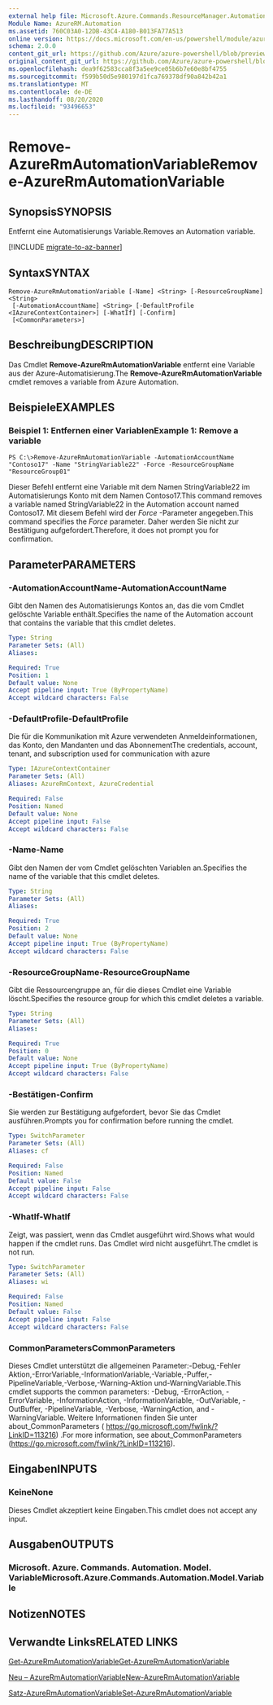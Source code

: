```yaml
---
external help file: Microsoft.Azure.Commands.ResourceManager.Automation.dll-Help.xml
Module Name: AzureRM.Automation
ms.assetid: 760C03A0-12DB-43C4-A180-B013FA77A513
online version: https://docs.microsoft.com/en-us/powershell/module/azurerm.automation/remove-azurermautomationvariable
schema: 2.0.0
content_git_url: https://github.com/Azure/azure-powershell/blob/preview/src/ResourceManager/Automation/Commands.Automation/help/Remove-AzureRMAutomationVariable.md
original_content_git_url: https://github.com/Azure/azure-powershell/blob/preview/src/ResourceManager/Automation/Commands.Automation/help/Remove-AzureRMAutomationVariable.md
ms.openlocfilehash: dea9f62583cca8f3a5ee9ce05b6b7e60e8bf4755
ms.sourcegitcommit: f599b50d5e980197d1fca769378df90a842b42a1
ms.translationtype: MT
ms.contentlocale: de-DE
ms.lasthandoff: 08/20/2020
ms.locfileid: "93496653"
---
```

# <span data-ttu-id="87a98-101">Remove-AzureRmAutomationVariable</span><span class="sxs-lookup"><span data-stu-id="87a98-101">Remove-AzureRmAutomationVariable</span></span>

## <span data-ttu-id="87a98-102">Synopsis</span><span class="sxs-lookup"><span data-stu-id="87a98-102">SYNOPSIS</span></span>
<span data-ttu-id="87a98-103">Entfernt eine Automatisierungs Variable.</span><span class="sxs-lookup"><span data-stu-id="87a98-103">Removes an Automation variable.</span></span>

[!INCLUDE [migrate-to-az-banner](../../includes/migrate-to-az-banner.md)]

## <span data-ttu-id="87a98-104">Syntax</span><span class="sxs-lookup"><span data-stu-id="87a98-104">SYNTAX</span></span>

```
Remove-AzureRmAutomationVariable [-Name] <String> [-ResourceGroupName] <String>
 [-AutomationAccountName] <String> [-DefaultProfile <IAzureContextContainer>] [-WhatIf] [-Confirm]
 [<CommonParameters>]
```

## <span data-ttu-id="87a98-105">Beschreibung</span><span class="sxs-lookup"><span data-stu-id="87a98-105">DESCRIPTION</span></span>
<span data-ttu-id="87a98-106">Das Cmdlet **Remove-AzureRmAutomationVariable** entfernt eine Variable aus der Azure-Automatisierung.</span><span class="sxs-lookup"><span data-stu-id="87a98-106">The **Remove-AzureRmAutomationVariable** cmdlet removes a variable from Azure Automation.</span></span>

## <span data-ttu-id="87a98-107">Beispiele</span><span class="sxs-lookup"><span data-stu-id="87a98-107">EXAMPLES</span></span>

### <span data-ttu-id="87a98-108">Beispiel 1: Entfernen einer Variablen</span><span class="sxs-lookup"><span data-stu-id="87a98-108">Example 1: Remove a variable</span></span>
```
PS C:\>Remove-AzureRmAutomationVariable -AutomationAccountName "Contoso17" -Name "StringVariable22" -Force -ResourceGroupName "ResourceGroup01"
```

<span data-ttu-id="87a98-109">Dieser Befehl entfernt eine Variable mit dem Namen StringVariable22 im Automatisierungs Konto mit dem Namen Contoso17.</span><span class="sxs-lookup"><span data-stu-id="87a98-109">This command removes a variable named StringVariable22 in the Automation account named Contoso17.</span></span>
<span data-ttu-id="87a98-110">Mit diesem Befehl wird der *Force* -Parameter angegeben.</span><span class="sxs-lookup"><span data-stu-id="87a98-110">This command specifies the *Force* parameter.</span></span>
<span data-ttu-id="87a98-111">Daher werden Sie nicht zur Bestätigung aufgefordert.</span><span class="sxs-lookup"><span data-stu-id="87a98-111">Therefore, it does not prompt you for confirmation.</span></span>

## <span data-ttu-id="87a98-112">Parameter</span><span class="sxs-lookup"><span data-stu-id="87a98-112">PARAMETERS</span></span>

### <span data-ttu-id="87a98-113">-AutomationAccountName</span><span class="sxs-lookup"><span data-stu-id="87a98-113">-AutomationAccountName</span></span>
<span data-ttu-id="87a98-114">Gibt den Namen des Automatisierungs Kontos an, das die vom Cmdlet gelöschte Variable enthält.</span><span class="sxs-lookup"><span data-stu-id="87a98-114">Specifies the name of the Automation account that contains the variable that this cmdlet deletes.</span></span>

```yaml
Type: String
Parameter Sets: (All)
Aliases: 

Required: True
Position: 1
Default value: None
Accept pipeline input: True (ByPropertyName)
Accept wildcard characters: False
```

### <span data-ttu-id="87a98-115">-DefaultProfile</span><span class="sxs-lookup"><span data-stu-id="87a98-115">-DefaultProfile</span></span>
<span data-ttu-id="87a98-116">Die für die Kommunikation mit Azure verwendeten Anmeldeinformationen, das Konto, den Mandanten und das Abonnement</span><span class="sxs-lookup"><span data-stu-id="87a98-116">The credentials, account, tenant, and subscription used for communication with azure</span></span>

```yaml
Type: IAzureContextContainer
Parameter Sets: (All)
Aliases: AzureRmContext, AzureCredential

Required: False
Position: Named
Default value: None
Accept pipeline input: False
Accept wildcard characters: False
```

### <span data-ttu-id="87a98-117">-Name</span><span class="sxs-lookup"><span data-stu-id="87a98-117">-Name</span></span>
<span data-ttu-id="87a98-118">Gibt den Namen der vom Cmdlet gelöschten Variablen an.</span><span class="sxs-lookup"><span data-stu-id="87a98-118">Specifies the name of the variable that this cmdlet deletes.</span></span>

```yaml
Type: String
Parameter Sets: (All)
Aliases: 

Required: True
Position: 2
Default value: None
Accept pipeline input: True (ByPropertyName)
Accept wildcard characters: False
```

### <span data-ttu-id="87a98-119">-ResourceGroupName</span><span class="sxs-lookup"><span data-stu-id="87a98-119">-ResourceGroupName</span></span>
<span data-ttu-id="87a98-120">Gibt die Ressourcengruppe an, für die dieses Cmdlet eine Variable löscht.</span><span class="sxs-lookup"><span data-stu-id="87a98-120">Specifies the resource group for which this cmdlet deletes a variable.</span></span>

```yaml
Type: String
Parameter Sets: (All)
Aliases: 

Required: True
Position: 0
Default value: None
Accept pipeline input: True (ByPropertyName)
Accept wildcard characters: False
```

### <span data-ttu-id="87a98-121">-Bestätigen</span><span class="sxs-lookup"><span data-stu-id="87a98-121">-Confirm</span></span>
<span data-ttu-id="87a98-122">Sie werden zur Bestätigung aufgefordert, bevor Sie das Cmdlet ausführen.</span><span class="sxs-lookup"><span data-stu-id="87a98-122">Prompts you for confirmation before running the cmdlet.</span></span>

```yaml
Type: SwitchParameter
Parameter Sets: (All)
Aliases: cf

Required: False
Position: Named
Default value: False
Accept pipeline input: False
Accept wildcard characters: False
```

### <span data-ttu-id="87a98-123">-WhatIf</span><span class="sxs-lookup"><span data-stu-id="87a98-123">-WhatIf</span></span>
<span data-ttu-id="87a98-124">Zeigt, was passiert, wenn das Cmdlet ausgeführt wird.</span><span class="sxs-lookup"><span data-stu-id="87a98-124">Shows what would happen if the cmdlet runs.</span></span>
<span data-ttu-id="87a98-125">Das Cmdlet wird nicht ausgeführt.</span><span class="sxs-lookup"><span data-stu-id="87a98-125">The cmdlet is not run.</span></span>

```yaml
Type: SwitchParameter
Parameter Sets: (All)
Aliases: wi

Required: False
Position: Named
Default value: False
Accept pipeline input: False
Accept wildcard characters: False
```

### <span data-ttu-id="87a98-126">CommonParameters</span><span class="sxs-lookup"><span data-stu-id="87a98-126">CommonParameters</span></span>
<span data-ttu-id="87a98-127">Dieses Cmdlet unterstützt die allgemeinen Parameter:-Debug,-Fehler Aktion,-ErrorVariable,-InformationVariable,-Variable,-Puffer,-PipelineVariable,-Verbose,-Warning-Aktion und-WarningVariable.</span><span class="sxs-lookup"><span data-stu-id="87a98-127">This cmdlet supports the common parameters: -Debug, -ErrorAction, -ErrorVariable, -InformationAction, -InformationVariable, -OutVariable, -OutBuffer, -PipelineVariable, -Verbose, -WarningAction, and -WarningVariable.</span></span> <span data-ttu-id="87a98-128">Weitere Informationen finden Sie unter about_CommonParameters ( https://go.microsoft.com/fwlink/?LinkID=113216) .</span><span class="sxs-lookup"><span data-stu-id="87a98-128">For more information, see about_CommonParameters (https://go.microsoft.com/fwlink/?LinkID=113216).</span></span>

## <span data-ttu-id="87a98-129">Eingaben</span><span class="sxs-lookup"><span data-stu-id="87a98-129">INPUTS</span></span>

### <span data-ttu-id="87a98-130">Keine</span><span class="sxs-lookup"><span data-stu-id="87a98-130">None</span></span>
<span data-ttu-id="87a98-131">Dieses Cmdlet akzeptiert keine Eingaben.</span><span class="sxs-lookup"><span data-stu-id="87a98-131">This cmdlet does not accept any input.</span></span>

## <span data-ttu-id="87a98-132">Ausgaben</span><span class="sxs-lookup"><span data-stu-id="87a98-132">OUTPUTS</span></span>

### <span data-ttu-id="87a98-133">Microsoft. Azure. Commands. Automation. Model. Variable</span><span class="sxs-lookup"><span data-stu-id="87a98-133">Microsoft.Azure.Commands.Automation.Model.Variable</span></span>

## <span data-ttu-id="87a98-134">Notizen</span><span class="sxs-lookup"><span data-stu-id="87a98-134">NOTES</span></span>

## <span data-ttu-id="87a98-135">Verwandte Links</span><span class="sxs-lookup"><span data-stu-id="87a98-135">RELATED LINKS</span></span>

[<span data-ttu-id="87a98-136">Get-AzureRmAutomationVariable</span><span class="sxs-lookup"><span data-stu-id="87a98-136">Get-AzureRmAutomationVariable</span></span>](./Get-AzureRMAutomationVariable.md)

[<span data-ttu-id="87a98-137">Neu – AzureRmAutomationVariable</span><span class="sxs-lookup"><span data-stu-id="87a98-137">New-AzureRmAutomationVariable</span></span>](./New-AzureRMAutomationVariable.md)

[<span data-ttu-id="87a98-138">Satz-AzureRmAutomationVariable</span><span class="sxs-lookup"><span data-stu-id="87a98-138">Set-AzureRmAutomationVariable</span></span>](./Set-AzureRMAutomationVariable.md)


